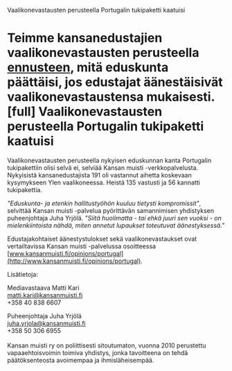 Vaalikonevastausten perusteella Portugalin tukipaketti kaatuisi

Teimme kansanedustajien vaalikonevastausten perusteella
[ennusteen](/opinions/portugal/), mitä
eduskunta päättäisi, jos edustajat äänestäisivät vaalikonevastaustensa
mukaisesti.
[full]
Vaalikonevastausten perusteella Portugalin tukipaketti kaatuisi
===============================

Vaalikonevastausten perusteella nykyisen eduskunnan kanta Portugalin
tukipakettiin olisi selvä ei, selviää Kansan muisti -verkkopalvelusta.
Nykyisistä kansanedustajista 191 oli vastannut aihetta koskevaan kysymykseen
Ylen vaalikoneessa. Heistä 135 vastusti ja 56 kannatti tukipakettia.

*"Eduskunta- ja etenkin hallitustyöhön kuuluu tietysti kompromissit"*,
selvittää Kansan muisti -palvelua pyörittävän samannimisen yhdistyksen
puheenjohtaja Juha Yrjölä. *"Siitä huolimatta - tai ehkä juuri sen vuoksi - 
on mielenkiintoista nähdä, miten annetut lupaukset toteutuvat äänestyksessä."*

Edustajakohtaiset äänestystulokset sekä vaalikonevastaukset ovat
vertailtavissa Kansan muisti -palvelussa osoitteessa
[www.kansanmuisti.fi/opinions/portugal](http://www.kansanmuisti.fi/opinions/portugal).

Lisätietoja:

Mediavastaava Matti Kari<br />
matti.kari@kansanmuisti.fi<br />
+358 40 838 6607<br />

Puheenjohtaja Juha Yrjölä<br />
juha.yrjola@kansanmuisti.fi<br />
+358 50 306 6955<br />
<br />
Kansan muisti ry on poliittisesti sitoutumaton, vuonna 2010 perustettu
vapaaehtoisvoimin toimiva yhdistys, jonka tavoitteena on tehdä päätöksenteosta 
avoimempaa ja ihmisläheisempää.
